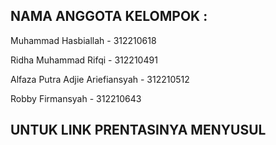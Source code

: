 ## NAMA ANGGOTA KELOMPOK : 

Muhammad Hasbiallah -  312210618

Ridha Muhammad Rifqi - 312210491

Alfaza Putra Adjie Ariefiansyah - 312210512

Robby Firmansyah - 312210643

## UNTUK LINK PRENTASINYA MENYUSUL
